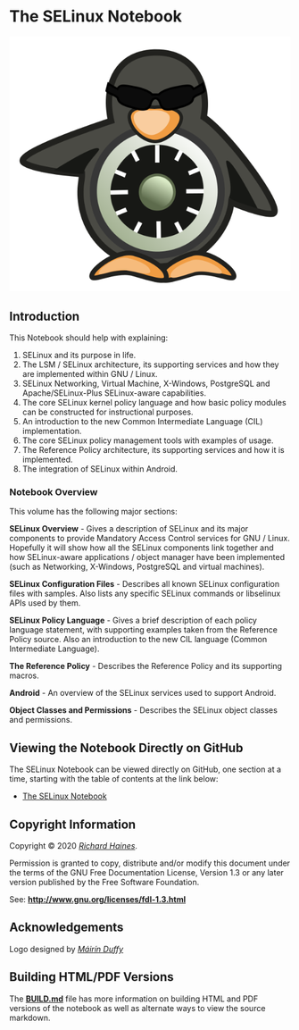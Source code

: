 # The SELinux Notebook

![](./src/images/selinux-penguin.svg)

## Introduction

This Notebook should help with explaining:

1.  SELinux and its purpose in life.
2.  The LSM / SELinux architecture, its supporting services and how they
    are implemented within GNU / Linux.
3.  SELinux Networking, Virtual Machine, X-Windows, PostgreSQL and
    Apache/SELinux-Plus SELinux-aware capabilities.
4.  The core SELinux kernel policy language and how basic policy modules
    can be constructed for instructional purposes.
5.  An introduction to the new Common Intermediate Language (CIL)
    implementation.
6.  The core SELinux policy management tools with examples of usage.
7.  The Reference Policy architecture, its supporting services and how
    it is implemented.
8.  The integration of SELinux within Android.

### Notebook Overview

This volume has the following major sections:

**SELinux Overview** - Gives a description of SELinux and its major
components to provide Mandatory Access Control services for GNU / Linux.
Hopefully it will show how all the SELinux components link together and
how SELinux-aware applications / object manager have been implemented
(such as Networking, X-Windows, PostgreSQL and virtual machines).

**SELinux Configuration Files** - Describes all known SELinux
configuration files with samples. Also lists any specific SELinux
commands or libselinux APIs used by them.

**SELinux Policy Language** - Gives a brief description of each policy
language statement, with supporting examples taken from the Reference
Policy source. Also an introduction to the new CIL language (Common
Intermediate Language).

**The Reference Policy** - Describes the Reference Policy and its
supporting macros.

**Android** - An overview of the SELinux services used to support
Android.

**Object Classes and Permissions** - Describes the SELinux object
classes and permissions.

## Viewing the Notebook Directly on GitHub

The SELinux Notebook can be viewed directly on GitHub, one section at a time,
starting with the table of contents at the link below:

* [The SELinux Notebook](src/toc.md)

## Copyright Information

Copyright © 2020 [*Richard Haines*](mailto:richard_c_haines@btinternet.com).

Permission is granted to copy, distribute and/or modify this document
under the terms of the GNU Free Documentation License, Version 1.3 or
any later version published by the Free Software Foundation.

See: **<http://www.gnu.org/licenses/fdl-1.3.html>**

## Acknowledgements

Logo designed by [*Máirín Duffy*](http://pookstar.deviantart.com/)

## Building HTML/PDF Versions

The [**BUILD.md**](BUILD.md) file has more information on building HTML and PDF
versions of the notebook as well as alternate ways to view the source markdown.

